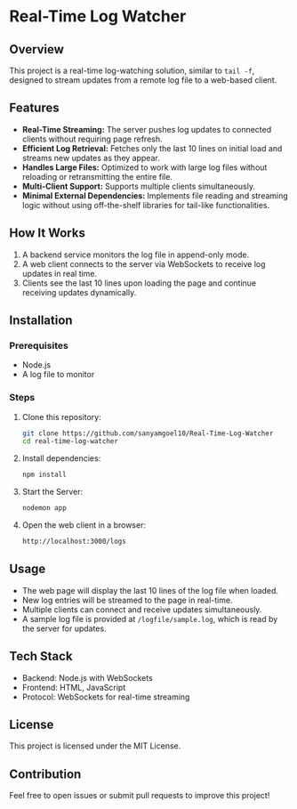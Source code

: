 # Real-Time Log Watcher

## Overview

This project is a real-time log-watching solution, similar to `tail -f`, designed to stream updates from a remote log file to a web-based client.

## Features

- **Real-Time Streaming:** The server pushes log updates to connected clients without requiring page refresh.
- **Efficient Log Retrieval:** Fetches only the last 10 lines on initial load and streams new updates as they appear.
- **Handles Large Files:** Optimized to work with large log files without reloading or retransmitting the entire file.
- **Multi-Client Support:** Supports multiple clients simultaneously.
- **Minimal External Dependencies:** Implements file reading and streaming logic without using off-the-shelf libraries for tail-like functionalities.

## How It Works

1. A backend service monitors the log file in append-only mode.
2. A web client connects to the server via WebSockets to receive log updates in real time.
3. Clients see the last 10 lines upon loading the page and continue receiving updates dynamically.

## Installation

### Prerequisites

- Node.js
- A log file to monitor

### Steps

1. Clone this repository:
   ```bash
   git clone https://github.com/sanyamgoel10/Real-Time-Log-Watcher
   cd real-time-log-watcher
   ```
2. Install dependencies:
   ```bash
   npm install
   ```
3. Start the Server:
   ```bash
   nodemon app
   ```
4. Open the web client in a browser:
   ```bash
   http://localhost:3000/logs
   ```

## Usage
- The web page will display the last 10 lines of the log file when loaded.
- New log entries will be streamed to the page in real-time.
- Multiple clients can connect and receive updates simultaneously.
- A sample log file is provided at `/logfile/sample.log`, which is read by the server for updates.

## Tech Stack
- Backend: Node.js with WebSockets
- Frontend: HTML, JavaScript
- Protocol: WebSockets for real-time streaming

## License
This project is licensed under the MIT License.

## Contribution
Feel free to open issues or submit pull requests to improve this project!
